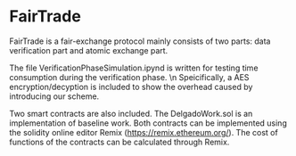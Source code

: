 # FairTrade
FairTrade is a fair-exchange protocol mainly consists of two parts: data verification part and atomic exchange part.

The file VerificationPhaseSimulation.ipynd is written for testing  time consumption during the verification phase. \n
  Speicifically, a AES encryption/decyption is included to show the overhead caused by introducing our scheme. 
  
 Two smart contracts are also included. The DelgadoWork.sol is an implementation of baseline work. Both contracts can be implemented using the solidity online editor Remix (https://remix.ethereum.org/). The cost of functions of the contracts can be calculated through Remix. 
